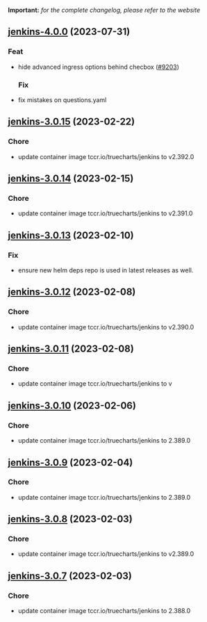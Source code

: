 **Important:**
*for the complete changelog, please refer to the website*






## [jenkins-4.0.0](https://github.com/truecharts/charts/compare/jenkins-3.0.15...jenkins-4.0.0) (2023-07-31)

### Feat

- hide advanced ingress options behind checbox ([#9203](https://github.com/truecharts/charts/issues/9203))
  
  ### Fix

- fix mistakes on questions.yaml
  
  


## [jenkins-3.0.15](https://github.com/truecharts/charts/compare/jenkins-3.0.14...jenkins-3.0.15) (2023-02-22)

### Chore

- update container image tccr.io/truecharts/jenkins to v2.392.0
  
  


## [jenkins-3.0.14](https://github.com/truecharts/charts/compare/jenkins-3.0.13...jenkins-3.0.14) (2023-02-15)

### Chore

- update container image tccr.io/truecharts/jenkins to v2.391.0
  
  


## [jenkins-3.0.13](https://github.com/truecharts/charts/compare/jenkins-3.0.12...jenkins-3.0.13) (2023-02-10)

### Fix

- ensure new helm deps repo is used in latest releases as well.
  
  


## [jenkins-3.0.12](https://github.com/truecharts/charts/compare/jenkins-3.0.11...jenkins-3.0.12) (2023-02-08)

### Chore

- update container image tccr.io/truecharts/jenkins to v2.390.0
  
  


## [jenkins-3.0.11](https://github.com/truecharts/charts/compare/jenkins-3.0.10...jenkins-3.0.11) (2023-02-08)

### Chore

- update container image tccr.io/truecharts/jenkins to v
  
  


## [jenkins-3.0.10](https://github.com/truecharts/charts/compare/jenkins-3.0.9...jenkins-3.0.10) (2023-02-06)

### Chore

- update container image tccr.io/truecharts/jenkins to 2.389.0
  
  


## [jenkins-3.0.9](https://github.com/truecharts/charts/compare/jenkins-3.0.8...jenkins-3.0.9) (2023-02-04)

### Chore

- update container image tccr.io/truecharts/jenkins to 2.389.0
  
  


## [jenkins-3.0.8](https://github.com/truecharts/charts/compare/jenkins-3.0.7...jenkins-3.0.8) (2023-02-03)

### Chore

- update container image tccr.io/truecharts/jenkins to v2.389.0
  
  


## [jenkins-3.0.7](https://github.com/truecharts/charts/compare/jenkins-3.0.6...jenkins-3.0.7) (2023-02-03)

### Chore

- update container image tccr.io/truecharts/jenkins to 2.388.0
  
